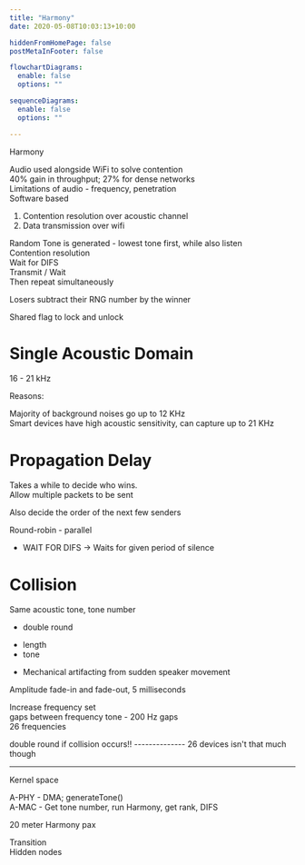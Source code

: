 ```yaml
---
title: "Harmony"
date: 2020-05-08T10:03:13+10:00

hiddenFromHomePage: false
postMetaInFooter: false

flowchartDiagrams:
  enable: false
  options: ""

sequenceDiagrams: 
  enable: false
  options: ""

---
```


Harmony  
  
Audio used alongside WiFi to solve contention  
40% gain in throughput; 27% for dense networks  
Limitations of audio - frequency, penetration  
Software based  
  
1) Contention resolution over acoustic channel  
2) Data transmission over wifi  
  
Random Tone is generated - lowest tone first, while also listen  
Contention resolution  
Wait for DIFS  
Transmit / Wait  
Then repeat simultaneously  
  
Losers subtract their RNG number by the winner   
  
Shared flag to lock and unlock  
  
# Single Acoustic Domain  
  
16 - 21 kHz  
  
Reasons:   
  
Majority of background noises go up to 12 KHz  
Smart devices have high acoustic sensitivity, can capture up to 21 KHz  
  
# Propagation Delay  
  
Takes a while to decide who wins.  
Allow multiple packets to be sent  
  
Also decide the order of the next few senders  
  
Round-robin - parallel  
  
* WAIT FOR DIFS -> Waits for given period of silence  
  
# Collision  
  
Same acoustic tone, tone number  
  
* double round  
  
- length  
- tone  
  
* Mechanical artifacting from sudden speaker movement  
  
Amplitude fade-in and fade-out, 5 milliseconds  
  
Increase frequency set  
gaps between frequency tone - 200 Hz gaps  
26 frequencies  
  
double round if collision occurs!! -------------- 26 devices isn't that much though  
  
---  
  
Kernel space  
  
A-PHY - DMA; generateTone()  
A-MAC - Get tone number, run Harmony, get rank, DIFS  
  
20 meter Harmony pax  
  
Transition  
Hidden nodes  
  
  